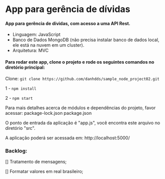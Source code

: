 # App para gerência de dívidas
#### App para gerência de dívidas, com acesso a uma API Rest. 

- Linguagem: JavaScript
- Banco de Dados MongoDB (não precisa instalar banco de dados local, ele está na nuvem em um cluster).
- Arquitetura: MVC

#### Para rodar este app, clone o projeto e rode os seguintes comandos no diretório principal:

Clone: `git clone https://github.com/danhdds/sample_node_project02.git`

1 - `npm install`

2 - `npm start`

Para mais detalhes acerca de módulos e dependências do projeto, favor acessar:
package-lock.json
package.json

O ponto de entrada da aplicação é "app.js", você encontra este arquivo no diretório "src".

A aplicação poderá ser acessada em: http://localhost:5000/ 

### Backlog:

[] Tratamento de mensagens;

[] Formatar valores em real brasileiro;